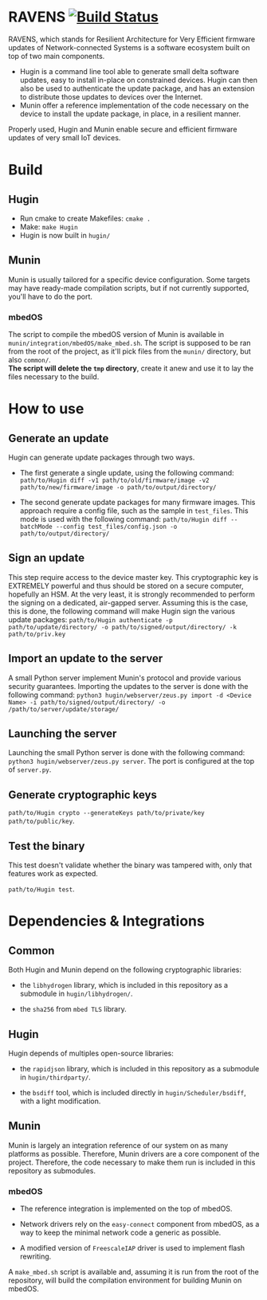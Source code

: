 # RAVENS [![Build Status](https://travis-ci.org/Orange-OpenSource/RAVENS.svg?branch=master)](https://travis-ci.org/Orange-OpenSource/RAVENS)

RAVENS, which stands for Resilient Architecture for Very Efficient firmware updates of Network-connected Systems is a software ecosystem built on top of two main components.

- Hugin is a command line tool able to generate small delta software updates, easy to install in-place on constrained devices. Hugin can then also be used to authenticate the update package, and has an extension to distribute those updates to devices over the Internet.
- Munin offer a reference implementation of the code necessary on the device to install the update package, in place, in a resilient manner.

Properly used, Hugin and Munin enable secure and efficient firmware updates of very small IoT devices.

# Build

## Hugin

- Run cmake to create Makefiles: `cmake .`
- Make: `make Hugin`
- Hugin is now built in `hugin/`

## Munin

Munin is usually tailored for a specific device configuration. Some targets may have ready-made compilation scripts, but if not currently supported, you'll have to do the port.

### mbedOS

The script to compile the mbedOS version of Munin is available in `munin/integration/mbedOS/make_mbed.sh`. The script is supposed to be ran from the root of the project, as it'll pick files from the `munin/` directory, but also `common/`.  
**The script will delete the `tmp` directory**, create it anew and use it to lay the files necessary to the build.

# How to use

## Generate an update

Hugin can generate update packages through two ways.

- The first generate a single update, using the following command: `path/to/Hugin diff -v1 path/to/old/firmware/image -v2 path/to/new/firmware/image -o path/to/output/directory/`

- The second generate update packages for many firmware images. This approach require a config file, such as the sample in `test_files`. This mode is used with the following command: `path/to/Hugin diff --batchMode --config test_files/config.json -o path/to/output/directory/`

## Sign an update

This step require access to the device master key. This cryptographic key is EXTREMELY powerful and thus should be stored on a secure computer, hopefully an HSM. At the very least, it is strongly recommended to perform the signing on a dedicated, air-gapped server.
Assuming this is the case, this is done, the following command will make Hugin sign the various update packages: `path/to/Hugin authenticate -p path/to/update/directory/ -o path/to/signed/output/directory/ -k path/to/priv.key`

## Import an update to the server

A small Python server implement Munin's protocol and provide various security guarantees.
Importing the updates to the server is done with the following command: `python3 hugin/webserver/zeus.py import -d <Device Name> -i path/to/signed/output/directory/ -o /path/to/server/update/storage/`

## Launching the server

Launching the small Python server is done with the following command: `python3 hugin/webserver/zeus.py server`.
The port is configured at the top of `server.py`.

## Generate cryptographic keys

`path/to/Hugin crypto --generateKeys path/to/private/key path/to/public/key`.

## Test the binary

This test doesn't validate whether the binary was tampered with, only that features work as expected.

`path/to/Hugin test`.

# Dependencies & Integrations

## Common

Both Hugin and Munin depend on the following cryptographic libraries:

* the `libhydrogen` library, which is included in this repository as a submodule in `hugin/libhydrogen/`.

* the `sha256` from `mbed TLS` library.

## Hugin

Hugin depends of multiples open-source libraries:

* the `rapidjson` library, which is included in this repository as a submodule in `hugin/thirdparty/`.

* the `bsdiff` tool, which is included directly in `hugin/Scheduler/bsdiff`, with a light modification.

## Munin

Munin is largely an integration reference of our system on as many platforms as possible. Therefore, Munin drivers are a core component of the project. Therefore, the code necessary to make them run is included in this repository as submodules.

### mbedOS

* The reference integration is implemented on the top of mbedOS.

* Network drivers rely on the `easy-connect` component from mbedOS, as a way to keep the minimal network code a generic as possible.

* A modified version of `FreescaleIAP` driver is used to implement flash rewriting.

A `make_mbed.sh` script is available and, assuming it is run from the root of the repository, will build the compilation environment for building Munin on mbedOS.
